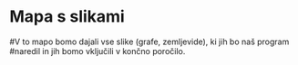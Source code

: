 # Mapa s slikami

#V to mapo bomo dajali vse slike (grafe, zemljevide), ki jih bo naš program
#naredil in jih bomo vključili v končno poročilo.






